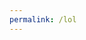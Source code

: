 ```yaml
---
permalink: /lol
---
```

<script>
text = new SpeechSynthesisUtterance("LOLOLOLOLOLOLOLOL");
for (;;) {
  setTimeout(function(){speechSynthesis.speak(text)},20000);
  }
</script>